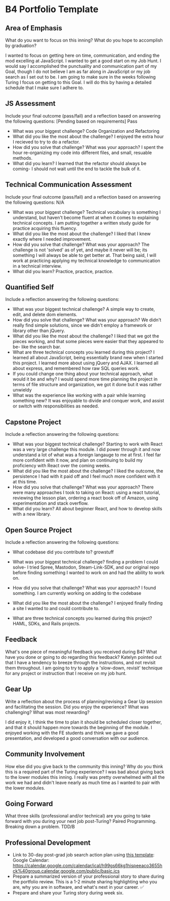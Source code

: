 # B4 Portfolio Template

## Area of Emphasis

What do you want to focus on this inning? What do you hope to accomplish by graduation?

I wanted to focus on getting here on time, communication, and ending the mod excelling at JavaScript. I wanted to get a good start on my Job Hunt. I would say I accomplished the punctuality and communication part of my Goal, though I do not believe I am as far along in JavaScript or my job search as I set out to be. I am going to make sure in the weeks following Turing I focus on getting to this Goal. I will do this by having a detailed schedule that I make sure I adhere to. 

## JS Assessment

Include your final outcome (pass/fail) and a reflection based on answering the following questions:
[Pending based on requirements] Pass

* What was your biggest challenge?
Code Organization and Refactoring
* What did you like the most about the challenge?
I enjoyed the extra hour I recieved to try to do a refactor.
* How did you solve that challenge? What was your approach?
I spent the hour re-organizing my code into different files, and small, resuable methods.
* What did you learn?
I learned that the refactor should always be coming- I should not wait until the end to tackle the bulk of it.

## Technical Communication Assessment

Include your final outcome (pass/fail) and a reflection based on answering the following questions:
N/A

* What was your biggest challenge?
Technical vocabulary is something I understand, but haven't become fluent at when it comes to explaining technical concepts.
I am putting together a written study guide for practice acquiring this fluency.
* What did you like the most about the challenge?
I liked that I knew exactly where I needed improvement.
* How did you solve that challenge? What was your approach?
The challenge is not 'solved' as of yet, and maybe it never will be; its something I will always be able to get better at. That being said, I will work at practicing applying my technical knowledge to communication in a technical interview.
* What did you learn?
Practice, practice, practice.

## Quantified Self

Include a reflection answering the following questions:

* What was your biggest technical challenge?
A simple way to create, edit, and delete dom elements.
* How did you solve that challenge? What was your approach?
We didn't really find simple solutions, since we didn't employ a framework or library other than jQuery.
* What did you like the most about the challenge?
I liked that we got the pieces working, and that some pieces were easier that they appeared to be- like the search bar.
* What are three technical concepts you learned during this project?
I learned all about JavaScript, being essentially brand new when I started this project. I learned more about using jQuery and AJAX. I learned all about express, and remembered how raw SQL queries work.
* If you could change one thing about your technical approach, what would it be and why?
I would spend more time planning the project in terms of file structure and organization, we got it done but it was rather unwieldy
* What was the experience like working with a pair while learning something new?
It was enjoyable to divide and conquer work, and assist or switch with responsibilities as needed.
## Capstone Project

Include a reflection answering the following questions:

* What was your biggest technical challenge?
Starting to work with React was a very large challenge this module. I did power through it and now understand a lot of what was a foreign langauge to me at first. I feel far more confident with it now, and plan on continuing to build my proficiency with React over the coming weeks.
* What did you like the most about the challenge?
I liked the outcome, the persistence I had with it paid off and I feel much more confident with it at this time.
* How did you solve that challenge? What was your approach?
There were many approaches I took to taking on React:   using a react tutorial, reviewing the lesson plan, ordering a react book off of Amazon, using experimentation and stack overflow. 
* What did you learn?
All about beginner React, and how to develop skills with a new library.

## Open Source Project

Include a reflection answering the following questions:

* What codebase did you contribute to?
growstuff

* What was your biggest technical challenge?
finding a problem I could solve- I tried Spree, Mastodon, Steam-Link-SDK, and our original repo before finding something I wanted to work on and had the ability to work on.

* How did you solve that challenge? What was your approach?
I found something. I am currently working on adding to the codebase

* What did you like the most about the challenge?
I enjoyed finally finding a site I wanted to and could contribute to.

* What are three technical concepts you learned during this project?
HAML, SDKs, and Rails projects.

## Feedback

What's one piece of meaningful feedback you received during B4? What have you done or going to do regarding this feedback?
Katelyn pointed out that I have a tendency to breeze through the instructions, and not revisit them throughout. I am going to try to apply a 'slow-down, revisit' technique for any project or instruction that I receive on my job hunt.

## Gear Up

Write a reflection about the process of planning/revising a Gear Up session and facilitating the session. Did you enjoy the experience? What was challenging? What was most rewarding?

I did enjoy it, I think the time to plan it should be scheduled closer together, and that it should happen more towards the beginning of the module. I enjoyed working with the FE students and think we gave a good presentation, and developed a good conversation with our audience.

## Community Involvement

How else did you give back to the community this inning? Why do you think this is a required part of the Turing experience?
I was bad about giving back to the lower modules this inning. I really was pretty overwhelmed with all the work we had and didn't leave nearly as much time as I wanted to pair with the lower modules.

## Going Forward

What three skills (professional and/or technical) are you going to take forward with you during your next job post-Turing?
Paired Programming.
Breaking down a problem.
TDD/B

## Professional Development

* Link to 30-day post-grad job search action plan using [this template](https://github.com/turingschool/career-development-curriculum/blob/master/module_four/post_grad_plan.md):
Google Calendar: https://calendar.google.com/calendar/ical/h99gs66kg1hispeeaco3655hck%40group.calendar.google.com/public/basic.ics
* Prepare a summarized version of your professional story to share during the portfolio review. This is a 1-2 minute sharing highlighting who you are, why you are in software, and what's next in your career.
✅
* Prepare and share your Turing story during week six.

